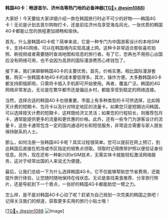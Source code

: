 **韩国4G卡：畅游首尔、济州岛等热门地的必备神器[[TG💪+ @esim1088](https://t.me/s/esim1088)]**

大家好！今天要给大家详细介绍一款在韩国旅行时必不可少的好物——韩国4G卡！无论是计划去首尔购物打卡，还是前往济州岛享受海岛风光，一张优质的韩国4G卡都能让您的旅程更加顺畅和愉快。

首先，什么是韩国4G卡呢？简单来说，它是一种专门为中国游客设计的本地SIM卡，支持4G网络，可以在韩国境内实现高速上网。这种卡非常适合那些喜欢拍照、刷视频或者需要随时查询地图和信息的旅行者。有了它，您再也不用担心出国后没有网络可用，也不会因为高昂的国际漫游费而心疼钱包了。

接下来，我们来聊聊韩国4G卡的主要优势。首先，价格实惠。相比国际漫游套餐，购买一张韩国本地4G卡的成本要低得多。其次，操作方便。大多数韩国4G卡都支持即插即用，只需将卡插入手机即可开始使用。再者，覆盖广泛。韩国的4G网络非常发达，无论是在繁华都市还是偏远乡村，都能享受到稳定的网络连接。

当然，选择合适的韩国4G卡也很重要。市面上有多种类型的卡可供选择，比如按天计费的短期卡、包月卡以及针对特定地区的流量卡。如果您只是短期访问韩国，可以选择按天计费的短期卡，这样既经济又灵活；如果您的行程较长，则推荐包月卡，通常能提供更多的流量和更优惠的价格。此外，还有一些专门为游客设计的流量卡，这些卡通常包含一定的国内通话时长和短信服务，非常适合需要与家人朋友保持联系的人士。

那么，如何注册一张韩国4G卡呢？其实过程很简单。您可以提前在网上预订，到达韩国后直接在机场或市区指定的销售点领取。领取时记得携带护照以便验证身份信息。另外，现在还有一种新兴的eSIM技术，无需实体卡就能轻松激活网络服务，这对于经常出国的人来说尤为便捷。

最后，让我们总结一下为什么选择韩国4G卡。它不仅能够帮助您节省费用，还能提升旅行体验，让您随时随地保持在线状态。无论是查找美食推荐、分享旅行照片，还是导航到下一个景点，一张好的韩国4G卡都能助您一臂之力。

怎么样，是不是对韩国4G卡心动了呢？赶紧为自己规划一次完美的韩国之旅吧！记得关注我们的频道，获取更多实用的旅行小贴士哦！

[[TG💪+ @esim1088](https://t.me/s/esim1088) ![Image](https://i.postimg.cc/4NQfJmqS/Snipaste-2025-05-13-00-14-12.png)]